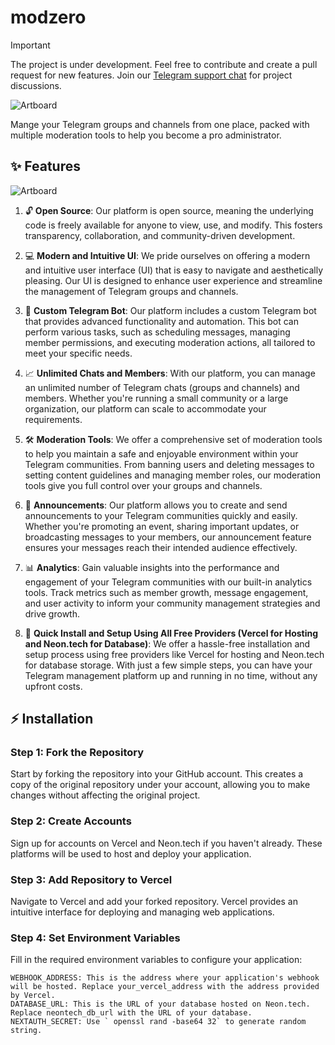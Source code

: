 # modzero

> [!IMPORTANT]
> The project is under development. Feel free to contribute and create a pull request for new features. Join our [Telegram support chat](https://t.me/modzerochat) for project discussions.

![Artboard](https://github.com/mxvh/modzero/assets/31907722/e504b081-0595-4aca-af29-48297db4b336)

Mange your Telegram groups and channels from one place, packed with multiple moderation tools to help you become a pro administrator.

## ✨ Features

![Artboard](https://github.com/mxvh/modzero/assets/31907722/cb3585e7-3409-4e34-9ded-91458e307a3c)

1. 🔓 **Open Source**: Our platform is open source, meaning the underlying code is freely available for anyone to view, use, and modify. This fosters transparency, collaboration, and community-driven development.

2. 💻 **Modern and Intuitive UI**: We pride ourselves on offering a modern and intuitive user interface (UI) that is easy to navigate and aesthetically pleasing. Our UI is designed to enhance user experience and streamline the management of Telegram groups and channels.

3. 🤖 **Custom Telegram Bot**: Our platform includes a custom Telegram bot that provides advanced functionality and automation. This bot can perform various tasks, such as scheduling messages, managing member permissions, and executing moderation actions, all tailored to meet your specific needs.

4. 📈 **Unlimited Chats and Members**: With our platform, you can manage an unlimited number of Telegram chats (groups and channels) and members. Whether you're running a small community or a large organization, our platform can scale to accommodate your requirements.

5. 🛠️ **Moderation Tools**: We offer a comprehensive set of moderation tools to help you maintain a safe and enjoyable environment within your Telegram communities. From banning users and deleting messages to setting content guidelines and managing member roles, our moderation tools give you full control over your groups and channels.

6. 📢 **Announcements**: Our platform allows you to create and send announcements to your Telegram communities quickly and easily. Whether you're promoting an event, sharing important updates, or broadcasting messages to your members, our announcement feature ensures your messages reach their intended audience effectively.

7. 📊 **Analytics**: Gain valuable insights into the performance and engagement of your Telegram communities with our built-in analytics tools. Track metrics such as member growth, message engagement, and user activity to inform your community management strategies and drive growth.

8. 🚀 **Quick Install and Setup Using All Free Providers (Vercel for Hosting and Neon.tech for Database)**: We offer a hassle-free installation and setup process using free providers like Vercel for hosting and Neon.tech for database storage. With just a few simple steps, you can have your Telegram management platform up and running in no time, without any upfront costs.



## ⚡ Installation

### Step 1: Fork the Repository
Start by forking the repository into your GitHub account. This creates a copy of the original repository under your account, allowing you to make changes without affecting the original project.

### Step 2: Create Accounts
Sign up for accounts on Vercel and Neon.tech if you haven't already. These platforms will be used to host and deploy your application.

### Step 3: Add Repository to Vercel
Navigate to Vercel and add your forked repository. Vercel provides an intuitive interface for deploying and managing web applications.

### Step 4: Set Environment Variables
Fill in the required environment variables to configure your application:

```env
WEBHOOK_ADDRESS: This is the address where your application's webhook will be hosted. Replace your_vercel_address with the address provided by Vercel.
DATABASE_URL: This is the URL of your database hosted on Neon.tech. Replace neontech_db_url with the URL of your database.
NEXTAUTH_SECRET: Use ` openssl rand -base64 32` to generate random string.
```

